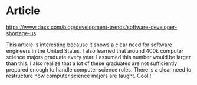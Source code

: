 # Article
https://www.daxx.com/blog/development-trends/software-developer-shortage-us

This article is interesting because it shows a clear need for software engineers in the United States. I also learned that around 400k computer science majors graduate every year. I assumed this number would be larger than this. I also realize that a lot of these graduates are not sufficiently prepared enough to handle computer science roles. There is a clear need to restructure how computer science majors are taught. Cool!!
